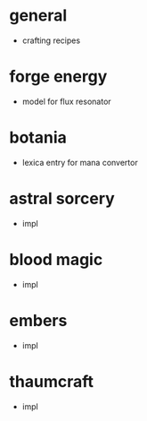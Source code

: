 # general
* crafting recipes

# forge energy
* model for flux resonator

# botania
* lexica entry for mana convertor

# astral sorcery
* impl

# blood magic
* impl

# embers
* impl

# thaumcraft
* impl
